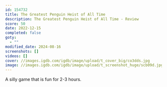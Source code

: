 ```yaml
---
id: 154732
title: The Greatest Penguin Heist of All Time
description: The Greatest Penguin Heist of All Time - Review
score: 50
date: 2022-12-15
completed: false
goty:
  - ""
modified_date: 2024-08-16
screenshots: []
videos: []
cover: //images.igdb.com/igdb/image/upload/t_cover_big/co3dds.jpg
image: //images.igdb.com/igdb/image/upload/t_screenshot_huge/scb09d.jpg
---
```

A silly game that is fun for 2-3 hours.